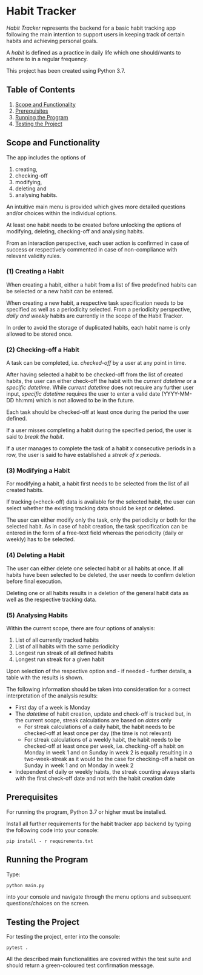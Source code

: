 # Habit Tracker

*Habit Tracker* represents the backend for a basic habit 
tracking app following the main intention to support
users in keeping track of certain habits and achieving 
personal goals.

A *habit* is defined as a practice in daily life which 
one should/wants to adhere to in a regular frequency.

This project has been created using Python 3.7.

## Table of Contents

1. [Scope and Functionality](#Scope-and-Functionality)
2. [Prerequisites](#Prerequisites)
3. [Running the Program](#Running-the-Program)
4. [Testing the Project](#Testing-the-Project)

## Scope and Functionality

The app includes the options of
1. creating,
2. checking-off
3. modifying, 
4. deleting and
5. analysing habits.

An intuitive main menu is provided which gives more detailed questions and/or
choices within the individual options. 

At least one habit needs to be created 
before unlocking the options of modifying, deleting, checking-off and analysing 
habits.

From an interaction perspective, each user action is 
confirmed in case of success or respectively commented in
case of non-compliance with relevant validity rules.

### (1) Creating a Habit
When creating a habit, either a habit from a list of five predefined habits can be selected or a new habit can be entered. 

When creating a new habit, a respective task specification needs to be specified as well as a periodicity selected. 
From a periodicity perspective, *daily and weekly* habits are currently in the scope of 
the Habit Tracker.

In order to avoid the storage of duplicated habits, each habit name is only allowed to be stored once.

### (2) Checking-off a Habit
A task can be completed, i.e. *checked-off* by a user at any
point in time. 

After having selected a habit to be checked-off from the list of created habits, the user can either check-off the
habit with the *current datetime* or a *specific datetime*. While *current datetime* does not require any further
user input, *specific datetime* requires the user to enter a valid date (YYYY-MM-DD hh:mm) which is not allowed to be 
in the future.

Each task should be checked-off at least once
during the period the user defined. 

If a user misses completing a habit during the specified 
period, the user is said to *break the habit*.

If a user manages to complete the task of a habit x 
consecutive periods in a row, the user is said to have 
established a *streak of x periods*.

### (3) Modifying a Habit
For modifying a habit, a habit first needs to be selected from the list of all created habits.

If tracking (=check-off) data is available for the selected habit, the user can select whether the existing tracking data
should be kept or deleted.

The user can either modify only the task, only the periodicity or both for the selected habit.
As in case of habit creation, the task specification can be entered in the form of a free-text field whereas the 
periodicity (daily or weekly) has to be selected. 

### (4) Deleting a Habit
The user can either delete one selected habit or all habits at once. If all habits have been selected to be deleted, the
user needs to confirm deletion before final execution. 

Deleting one or all habits results in a deletion 
of the general habit data as well as the respective tracking data.

### (5) Analysing Habits
Within the current scope, there are four options of analysis:
1. List of all currently tracked habits
2. List of all habits with the same periodicity
3. Longest run streak of all defined habits
4. Longest run streak for a given habit

Upon selection of the respective option and - if needed - further details, a table with the results is shown. 

The following information should be taken into consideration
for a correct interpretation of the analysis results:
- First day of a week is Monday
- The *datetime* of habit creation, update and check-off is tracked
but, in the current scope, streak calculations are based on
*dates* only
  - For streak calculations of a daily habit, the habit needs
  to be checked-off at least once per day (the time is not
  relevant)
  - For streak calculations of a weekly habit, the habit needs
  to be checked-off at least once per week, i.e. checking-off
  a habit on Monday in week 1 and on Sunday in week 2 is equally
  resulting in a two-week-streak as it would be the case for
  checking-off a habit on Sunday in week 1 and on Monday in week 2
- Independent of daily or weekly habits, the streak counting always starts with the first check-off date and not with the
habit creation date

## Prerequisites

For running the program, Python 3.7 or higher must be installed.

Install all further requirements for the habit tracker app 
backend by typing the following code into your console:

```shell
pip install - r requirements.txt
```

## Running the Program

Type:

```shell
python main.py
```

into your console and navigate through the menu options and 
subsequent questions/choices on the screen.

## Testing the Project

For testing the project, enter into the console:
```shell
pytest .
```
All the described main functionalities are covered within the test suite 
and should return a green-coloured test confirmation message.
